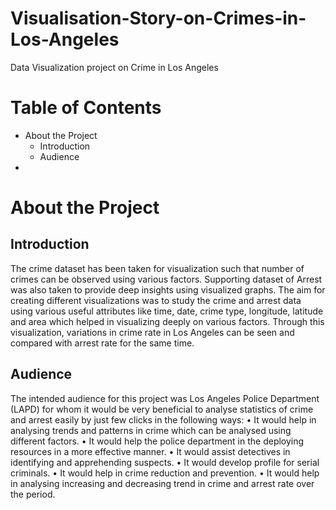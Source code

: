 # Visualisation-Story-on-Crimes-in-Los-Angeles
Data Visualization project on Crime in Los Angeles 
# Table of Contents
* About the Project
  * Introduction
  * Audience
*
# About the Project
## Introduction
The crime dataset has been taken for visualization such that number of crimes can be observed using various factors. Supporting dataset of Arrest was also taken to provide deep insights using visualized graphs. The aim for creating different visualizations was to study the crime and arrest data using various useful attributes like time, date, crime type, longitude, latitude and area which helped in visualizing deeply on various factors. Through this visualization, variations in crime rate in Los Angeles can be seen and compared with arrest rate for the same time.
## Audience
The intended audience for this project was Los Angeles Police Department (LAPD) for whom it would be very beneficial to analyse statistics of crime and arrest easily by just few clicks in the following ways:
• It would help in analysing trends and patterns in crime which can be analysed using different factors.
• It would help the police department in the deploying resources in a more effective manner.
• It would assist detectives in identifying and apprehending suspects.
• It would develop profile for serial criminals.
• It would help in crime reduction and prevention.
• It would help in analysing increasing and decreasing trend in crime and arrest rate over the period.
